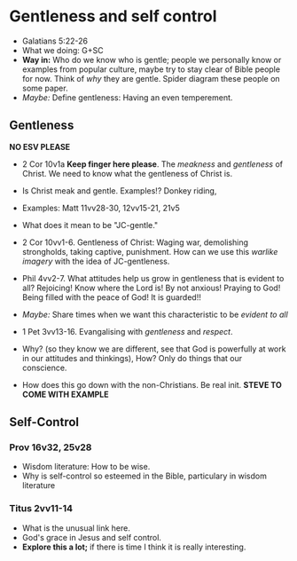 Gentleness and self control
===========================

* Galatians 5:22-26
* What we doing: G+SC
* **Way in:** Who do we know who is gentle; people we personally know or examples from popular culture, maybe try to stay clear of Bible people for now. Think of *why* they are gentle. Spider diagram these people on some paper.
* *Maybe:* Define gentleness: Having an even temperement.

Gentleness
----------

**NO ESV PLEASE**

* 2 Cor 10v1a **Keep finger here please**. The *meakness* and *gentleness* of Christ. We need to know what the gentleness of Christ is.
* Is Christ meak and gentle. Examples!? Donkey riding,
* Examples: Matt 11vv28-30, 12vv15-21, 21v5
* What does it mean to be "JC-gentle."
* 2 Cor 10vv1-6. Gentleness of Christ: Waging war, demolishing strongholds, taking captive, punishment. How can we use this *warlike imagery* with the idea of JC-gentleness.

* Phil 4vv2-7. What attitudes help us grow in gentleness that is evident to all? Rejoicing! Know where the Lord is! By not anxious! Praying to God! Being filled with the peace of God! It is guarded!!
* *Maybe:* Share times when we want this characteristic to be *evident to all*

* 1 Pet 3vv13-16. Evangalising with *gentleness* and *respect*.
* Why? (so they know we are different, see that God is powerfully at work in our attitudes and thinkings), How? Only do things that our conscience.
* How does this go down with the non-Christians. Be real init. **STEVE TO COME WITH EXAMPLE**

Self-Control
------------

### Prov 16v32, 25v28

* Wisdom literature: How to be wise.
* Why is self-control so esteemed in the Bible, particulary in wisdom literature

### Titus 2vv11-14

* What is the unusual link here.
* God's grace in Jesus and self control.
* **Explore this a lot;** if there is time I think it is really interesting.